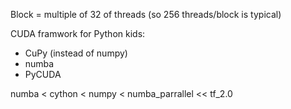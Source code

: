 Block = multiple of 32 of threads (so 256 threads/block is typical)

CUDA framwork for Python kids:
* CuPy (instead of numpy)
* numba
* PyCUDA

numba < cython < numpy < numba_parrallel << tf_2.0
